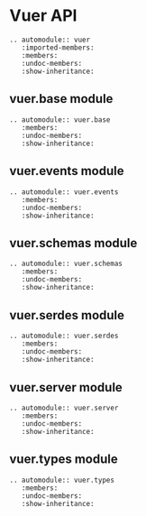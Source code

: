 # Vuer API

```{eval-rst}
.. automodule:: vuer
   :imported-members:
   :members:
   :undoc-members:
   :show-inheritance:
```

vuer.base module
----------------

```{eval-rst}
.. automodule:: vuer.base
   :members:
   :undoc-members:
   :show-inheritance:
```

vuer.events module
------------------

```{eval-rst}
.. automodule:: vuer.events
   :members:
   :undoc-members:
   :show-inheritance:
```

vuer.schemas module
-------------------

```{eval-rst}
.. automodule:: vuer.schemas
   :members:
   :undoc-members:
   :show-inheritance:
```

vuer.serdes module
------------------

```{eval-rst}
.. automodule:: vuer.serdes
   :members:
   :undoc-members:
   :show-inheritance:
```

vuer.server module
------------------

```{eval-rst}
.. automodule:: vuer.server
   :members:
   :undoc-members:
   :show-inheritance:
```

vuer.types module
-----------------

```{eval-rst}
.. automodule:: vuer.types
   :members:
   :undoc-members:
   :show-inheritance:
```


